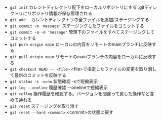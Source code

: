 + `git init`
カレントディレクトリ配下をローカルリポジトリにする
.gitディレクトリにリポジトリ情報が保存管理される
+ `git add .`
カレントディレクトリの全ファイルを追加/ステージングする
+ `git commit -m 'message'`
ステージングしたファイルをコミットする
+ `git commit -a -m 'message'`
管理下のファイルをすべてステージングしてコミットする
+ `git push origin main`
ローカルの内容をリモートのmainブランチに反映する
+ `git pull origin main`
リモートのmainブランチの内容をローカルに反映する
+ `git checkout HEAD -- <file>`
\<file>で指定したファイルの変更を取り消して最新のコミットを反映する
+ `git status -s -u=no`
状態確認 -sで短縮表示
+ `git log --oneline`
履歴確認 --onelineで短縮表示
+ `git reflog`
操作履歴を確認する。バージョンを間違って戻した操作など含めて辿れる
+ `git reset`
ステージングを取り消す
+ `git reset --hard <commit>`
\<commit>の状態に戻す
